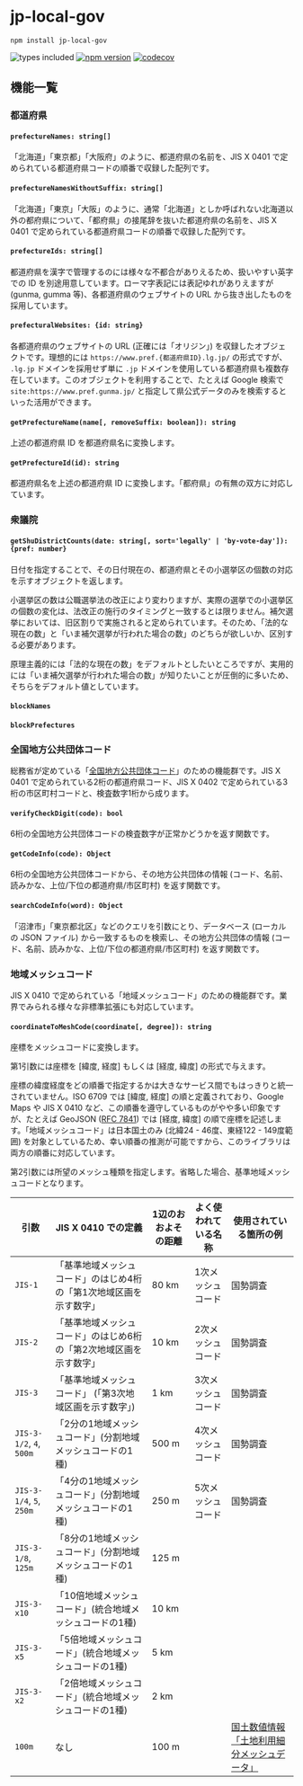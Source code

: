 # jp-local-gov

`npm install jp-local-gov`

![types included](https://badgen.net/npm/types/tslib)
[![npm version](https://badge.fury.io/js/jp-local-gov.svg)](https://badge.fury.io/js/jp-local-gov)
[![codecov](https://codecov.io/gh/hideo54/jp-local-gov/branch/main/graph/badge.svg?token=7oTGboRMqc)](https://codecov.io/gh/hideo54/jp-local-gov)

## 機能一覧

### 都道府県

#### `prefectureNames: string[]`

「北海道」「東京都」「大阪府」のように、都道府県の名前を、JIS X 0401 で定められている都道府県コードの順番で収録した配列です。

#### `prefectureNamesWithoutSuffix: string[]`

「北海道」「東京」「大阪」のように、通常「北海道」としか呼ばれない北海道以外の都府県について、「都府県」の接尾辞を抜いた都道府県の名前を、JIS X 0401 で定められている都道府県コードの順番で収録した配列です。

#### `prefectureIds: string[]`

都道府県を漢字で管理するのには様々な不都合がありえるため、扱いやすい英字での ID を別途用意しています。ローマ字表記には表記ゆれがありえますが (gunma, gumma 等)、各都道府県のウェブサイトの URL から抜き出したものを採用しています。

#### `prefecturalWebsites: {id: string}`

各都道府県のウェブサイトの URL (正確には「オリジン」) を収録したオブジェクトです。理想的には `https://www.pref.{都道府県ID}.lg.jp/` の形式ですが、 `.lg.jp` ドメインを採用せず単に `.jp` ドメインを使用している都道府県も複数存在しています。このオブジェクトを利用することで、たとえば Google 検索で `site:https://www.pref.gunma.jp/` と指定して県公式データのみを検索するといった活用ができます。

#### `getPrefectureName(name[, removeSuffix: boolean]): string`

上述の都道府県 ID を都道府県名に変換します。

#### `getPrefectureId(id): string`

都道府県名を上述の都道府県 ID に変換します。「都府県」の有無の双方に対応しています。

### 衆議院

#### `getShuDistrictCounts(date: string[, sort='legally' | 'by-vote-day']): {pref: number}`

日付を指定することで、その日付現在の、都道府県とその小選挙区の個数の対応を示すオブジェクトを返します。

小選挙区の数は公職選挙法の改正により変わりますが、実際の選挙での小選挙区の個数の変化は、法改正の施行のタイミングと一致するとは限りません。補欠選挙においては、旧区割りで実施されると定められています。そのため、「法的な現在の数」と「いま補欠選挙が行われた場合の数」のどちらが欲しいか、区別する必要があります。

原理主義的には「法的な現在の数」をデフォルトとしたいところですが、実用的には「いま補欠選挙が行われた場合の数」が知りたいことが圧倒的に多いため、そちらをデフォルト値としています。

#### `blockNames`

#### `blockPrefectures`

### 全国地方公共団体コード

総務省が定めている「[全国地方公共団体コード](https://www.soumu.go.jp/denshijiti/code.html)」のための機能群です。JIS X 0401 で定められている2桁の都道府県コード、JIS X 0402 で定められている3桁の市区町村コードと、検査数字1桁から成ります。

#### `verifyCheckDigit(code): bool`

6桁の全国地方公共団体コードの検査数字が正常かどうかを返す関数です。

#### `getCodeInfo(code): Object`

6桁の全国地方公共団体コードから、その地方公共団体の情報 (コード、名前、読みかな、上位/下位の都道府県/市区町村) を返す関数です。

#### `searchCodeInfo(word): Object`

「沼津市」「東京都北区」などのクエリを引数にとり、データベース (ローカルの JSON ファイル) から一致するものを検索し、その地方公共団体の情報 (コード、名前、読みかな、上位/下位の都道府県/市区町村) を返す関数です。

### 地域メッシュコード

JIS X 0410 で定められている「地域メッシュコード」のための機能群です。業界でみられる様々な非標準拡張にも対応しています。

#### `coordinateToMeshCode(coordinate[, degree]): string`

座標をメッシュコードに変換します。

第1引数には座標を [緯度, 経度] もしくは [経度, 緯度] の形式で与えます。

座標の緯度経度をどの順番で指定するかは大きなサービス間でもはっきりと統一されていません。ISO 6709 では [緯度, 経度] の順と定義されており、Google Maps や JIS X 0410 など、この順番を遵守しているものがやや多い印象ですが、たとえば GeoJSON ([RFC 7841](https://datatracker.ietf.org/doc/html/rfc7946)) では [経度, 緯度] の順で座標を記述します。「地域メッシュコード」は日本国土のみ (北緯24 - 46度、東経122 - 149度範囲) を対象としているため、幸い順番の推測が可能ですから、このライブラリは両方の順番に対応しています。

第2引数には所望のメッシュ種類を指定します。省略した場合、基準地域メッシュコードとなります。

| 引数 | JIS X 0410 での定義 | 1辺のおおよその距離 | よく使われている名称 | 使用されている箇所の例 |
| --- | --- | --- | --- | --- |
| `JIS-1` | 「基準地域メッシュコード」のはじめ4桁の「第1次地域区画を示す数字」 | 80 km | 1次メッシュコード | 国勢調査 |
| `JIS-2` | 「基準地域メッシュコード」のはじめ6桁の「第2次地域区画を示す数字」 | 10 km | 2次メッシュコード | 国勢調査 |
| `JIS-3` | 「基準地域メッシュコード」 (「第3次地域区画を示す数字」) | 1 km | 3次メッシュコード | 国勢調査 |
| `JIS-3-1/2`, `4`, `500m` | 「2分の1地域メッシュコード」(分割地域メッシュコードの1種) | 500 m | 4次メッシュコード | 国勢調査 |
| `JIS-3-1/4`, `5`, `250m` | 「4分の1地域メッシュコード」(分割地域メッシュコードの1種) | 250 m | 5次メッシュコード | 国勢調査 |
| `JIS-3-1/8`, `125m` | 「8分の1地域メッシュコード」(分割地域メッシュコードの1種) | 125 m | | |
| `JIS-3-x10` | 「10倍地域メッシュコード」(統合地域メッシュコードの1種) | 10 km | | |
| `JIS-3-x5` | 「5倍地域メッシュコード」(統合地域メッシュコードの1種) | 5 km | | |
| `JIS-3-x2` | 「2倍地域メッシュコード」(統合地域メッシュコードの1種) | 2 km | | |
| `100m` | なし | 100 m | | [国土数値情報「土地利用細分メッシュデータ」](https://nlftp.mlit.go.jp/ksj/gml/datalist/KsjTmplt-L03-b.html) |
